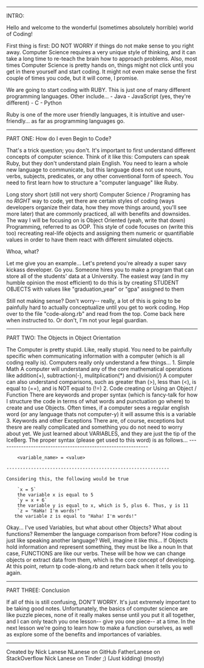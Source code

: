 -----------------------------------------------------------------------------------------
INTRO: 

Hello and welcome to the wonderful (sometimes absolutely horrible) world of Coding!

First thing is first: DO NOT WORRY if things do not make sense to you right away. Computer Science requires a very unique style of thinking, and it can take a long time to re-teach the brain how to approach problems. Also, most times Computer Science is pretty hands on, things might not click until you get in there yourself and start coding. It might not even make sense the first couple of times you code, but it will come, I promise. 

We are going to start coding with RUBY. This is just one of many different programming languages. Other include...
    - Java
    - JavaScript (yes, they're different)
    - C
    - Python

Ruby is one of the more user friendly languages, it is intuitive and user-friendly... as far as programming languages go. 

-----------------------------------------------------------------------------------------
PART ONE: How do I even Begin to Code?

That's a trick question; you don't. It's important to first understand different concepts of computer science. Think of it like this: Computers can speak Ruby, but they don't understand plain English. You need to learn a whole new language to communicate, but this language does not use nouns, verbs, subjects, predicates, or any other conventional form of speech. You need to first learn how to structure a "computer language" like Ruby. 

Long story short (still not very short) Computer Science / Programing has no *RIGHT* way to code, yet there are certain styles of coding (ways developers organize their data, how they move things around, you'll see more later) that are commonly practiced, all with benefits and downsides. The way I will be focusing on is Object Oriented (yeah, write that down) Programming, referred to as OOP. This style of code focuses on (write this too) recreating real-life objects and assigning them numeric or quantifiable values in order to have them react with different simulated objects.

Whoa, what?

Let me give you an example... 
Let's pretend you're already a super savy kickass developer. Go you. Someone hires you to make a program that can store all of the students' data at a University. The easiest way (and in my humble opinion the most efficient) to do this is by creating STUDENT OBJECTS with values like "graduation_year" or "gpa" assigned to them 

Still not making sense? 
Don't worry-- really, a lot of this is going to be painfully hard to actually conceptualize until you get to work coding. Hop over to the file "code-along.rb" and read from the top. Come back here when instructed to. Or don't, I'm not your legal guardian. 


---------------------------------------------------------------------------------------
PART TWO: The Objects in Object Orientation

The Computer is pretty stupid. Like, really stupid. You need to be painfully specific when communicating information with a computer (which is all coding really is). Computers really only understand a few things...
    1. Simple Math
        A computer will understand any of the core mathematical operations like addition(+), subtraction(-), mulitplication(*) and division(/)
        A computer can also understand comparisons, such as greater than (>), less than (<), is equal to (==), and is NOT equal to (!=)
    2. Code creating or Using an Object / Function
        There are keywords and proper syntax (which is fancy-talk for how I structure the code in terms of what words and punctuation go where) to create and use Objects. Often times, if a computer sees a regular english word (or any language thats not computer-y) it will assume this is a variable
    3. Keywords and other Exceptions
        There are, of course, exceptions but thesre are really complicated and something you do not need to worry about yet. 
We just learned about VARIABLES, and they are just the tip of the IceBerg. The proper syntax (please get used to this word) is as follows...
    -------------------------------------------------------------
    
        <variable_name> = <value>
        
    ------------------------------------------------------------
    
    Considering this, the following would be true
  
        `x = 5`      
        the variable x is equal to 5
        `y = x + 6`
        the variable y is equal to x, which is 5, plus 6. Thus, y is 11
        `z = "HaHa! I'm words!"`
       the variable z is equal to "Haha! I'm words!"  
  

Okay... I've used Variables, but what about other Objects? What about functions?
Remember the language comparison from before? How coding is just like speaking another language? Well, imagine it like this...
    If Objects hold information and represent something, they must be like a noun
In that case, FUNCTIONS are like our verbs. These will be how we can change objects or extract data from them, which is the core concept of developing. 
At this point, return tp code-along.rb and return back when it tells you to again. 


-----------------------------------------------------------------------------------------
PART THREE: Conclusion

If all of this is still confusing, DON'T WORRY. It's just extremely important to be taking good notes.
Unfortunately, the basics of computer science are like puzzle pieces, none of it really makes sense until
you put it all together, and I can only teach you one lesson-- give you one piece-- at a time. 
In the next lesson we're going to learn how to make a function ourselves, as well as explore some of
the benefits and importances of variables. 
_________________________________________________________________________________________________________________________


Created by Nick Lanese
 NLanese on GitHub
 FatherLanese on StackOverflow
 Nick Lanese on Tinder ;)
 (Just kidding)
 (mostly)
